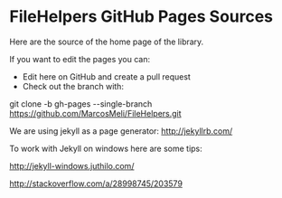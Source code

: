 # FileHelpers GitHub Pages Sources

Here are the source of the home page of the library.

If you want to edit the pages you can:

 * Edit here on GitHub and create a pull request
 * Check out the branch with: 
 
 git clone -b gh-pages --single-branch https://github.com/MarcosMeli/FileHelpers.git
 
We are using jekyll as a page generator: http://jekyllrb.com/

To work with Jekyll on windows here are some tips:

http://jekyll-windows.juthilo.com/

http://stackoverflow.com/a/28998745/203579
